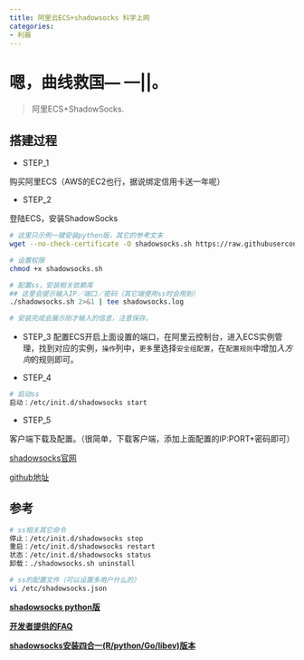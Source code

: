```yaml
---
title: 阿里云ECS+shadowsocks 科学上网
categories:
- 利器
---
```


# 嗯，曲线救国— —||。

>阿里ECS+ShadowSocks.

## 搭建过程

* STEP_1

购买阿里ECS（AWS的EC2也行，据说绑定信用卡送一年呢）

* STEP_2

登陆ECS，安装ShadowSocks
```bash
# 这里只示例一键安装python版，其它的参考文末
wget --no-check-certificate -O shadowsocks.sh https://raw.githubusercontent.com/teddysun/shadowsocks_install/master/shadowsocks.sh

# 设置权限
chmod +x shadowsocks.sh

# 配置ss，安装相关依赖库
## 这里会提示输入IP／端口／密码（其它端使用ss时会用到）
./shadowsocks.sh 2>&1 | tee shadowsocks.log

# 安装完成会展示刚才输入的信息，注意保存。
```
* STEP_3
配置ECS开启上面设置的端口，在阿里云控制台，进入ECS实例管理，找到对应的实例，`操作`列中，`更多`里选择`安全组配置`，在`配置规则`中增加*入方向*的规则即可。

* STEP_4

```bash
# 启动ss
启动：/etc/init.d/shadowsocks start
```
* STEP_5

客户端下载及配置。（很简单，下载客户端，添加上面配置的IP:PORT+密码即可）

[shadowsocks官网](https://shadowsocks.org/en/index.html)

[github地址](https://github.com/shadowsocks)

## 参考

```bash
# ss相关其它命令
停止：/etc/init.d/shadowsocks stop
重启：/etc/init.d/shadowsocks restart
状态：/etc/init.d/shadowsocks status
卸载：./shadowsocks.sh uninstall

# ss的配置文件（可以设置多用户什么的）
vi /etc/shadowsocks.json
```

**[shadowsocks python版](https://teddysun.com/342.html)**

**[开发者提供的FAQ](https://teddysun.com/399.html)**

**[shadowsocks安装四合一(R/python/Go/libev)版本](https://teddysun.com/486.html)**